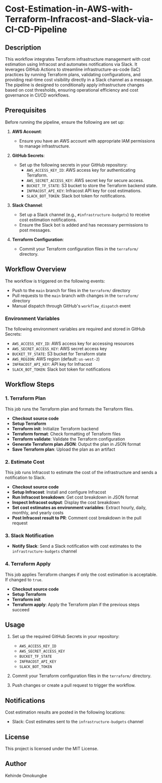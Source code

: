 # Cost-Estimation-in-AWS-with-Terraform-Infracost-and-Slack-via-CI-CD-Pipeline

## Description
This workflow integrates Terraform infrastructure management with cost estimation using Infracost and automates notifications via Slack. It leverages GitHub Actions to streamline infrastructure-as-code (IaC) practices by running Terraform plans, validating configurations, and providing real-time cost visibility directly in a Slack channel as a message. The pipeline is designed to conditionally apply infrastructure changes based on cost thresholds, ensuring operational efficiency and cost governance in CI/CD workflows.

## Prerequisites

Before running the pipeline, ensure the following are set up:

1. **AWS Account**: 
   - Ensure you have an AWS account with appropriate IAM permissions to manage infrastructure.
   
2. **GitHub Secrets**: 
   - Set up the following secrets in your GitHub repository:
     - `AWS_ACCESS_KEY_ID`: AWS access key for authenticating Terraform.
     - `AWS_SECRET_ACCESS_KEY`: AWS secret key for secure access.
     - `BUCKET_TF_STATE`: S3 bucket to store the Terraform backend state.
     - `INFRACOST_API_KEY`: Infracost API key for cost estimations.
     - `SLACK_BOT_TOKEN`: Slack bot token for notifications.

3. **Slack Channel**:
   - Set up a Slack channel (e.g., `#infrastructure-budgets`) to receive cost estimation notifications. 
   - Ensure the Slack bot is added and has necessary permissions to post messages.

4. **Terraform Configuration**:
   - Commit your Terraform configuration files in the `terraform/` directory.

## Workflow Overview

The workflow is triggered on the following events:
- Push to the `main` branch for files in the `terraform/` directory
- Pull requests to the `main` branch with changes in the `terraform/` directory
- Manual dispatch through GitHub's `workflow_dispatch` event

### Environment Variables
The following environment variables are required and stored in GitHub Secrets:
- `AWS_ACCESS_KEY_ID`: AWS access key for accessing resources
- `AWS_SECRET_ACCESS_KEY`: AWS secret access key
- `BUCKET_TF_STATE`: S3 bucket for Terraform state
- `AWS_REGION`: AWS region (default: `us-west-2`)
- `INFRACOST_API_KEY`: API key for Infracost
- `SLACK_BOT_TOKEN`: Slack bot token for notifications

## Workflow Steps

### 1. Terraform Plan
This job runs the Terraform plan and formats the Terraform files.
- **Checkout source code**
- **Setup Terraform**
- **Terraform init**: Initialize Terraform backend
- **Terraform format**: Check formatting of Terraform files
- **Terraform validate**: Validate the Terraform configuration
- **Generate Terraform plan JSON**: Output the plan in JSON format
- **Save Terraform plan**: Upload the plan as an artifact

### 2. Estimate Cost
This job runs Infracost to estimate the cost of the infrastructure and sends a notification to Slack.
- **Checkout source code**
- **Setup Infracost**: Install and configure Infracost
- **Run Infracost breakdown**: Get cost breakdown in JSON format
- **Inspect Infracost output**: Display the cost breakdown
- **Set cost estimates as environment variables**: Extract hourly, daily, monthly, and yearly costs
- **Post Infracost result to PR**: Comment cost breakdown in the pull request

### 3. Slack Notification
- **Notify Slack**: Send a Slack notification with cost estimates to the `infrastructure-budgets` channel

### 4. Terraform Apply
This job applies Terraform changes if only the cost estimation is acceptable. If changed to `true`.
- **Checkout source code**
- **Setup Terraform**
- **Terraform init**
- **Terraform apply**: Apply the Terraform plan if the previous steps succeed

## Usage

1. Set up the required GitHub Secrets in your repository:
   - `AWS_ACCESS_KEY_ID`
   - `AWS_SECRET_ACCESS_KEY`
   - `BUCKET_TF_STATE`
   - `INFRACOST_API_KEY`
   - `SLACK_BOT_TOKEN`

2. Commit your Terraform configuration files in the `terraform/` directory.

3. Push changes or create a pull request to trigger the workflow.

## Notifications

Cost estimation results are posted in the following locations:
- Slack: Cost estimates sent to the `infrastructure-budgets` channel

## License
This project is licensed under the MIT License.

## Author
Kehinde Omokungbe
